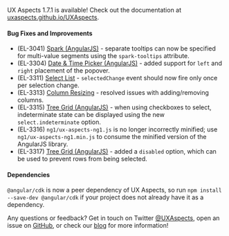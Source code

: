 UX Aspects 1.7.1 is available! Check out the documentation at [uxaspects.github.io/UXAspects](https://uxaspects.github.io/UXAspects).

#### Bug Fixes and Improvements
* (EL-3041) [Spark (AngularJS)](https://uxaspects.github.io/UXAspects/#/charts/spark-charts#spark-chart-ng1) - separate tooltips can now be specified for multi-value segments using the `spark-tooltips` attribute.
* (EL-3304) [Date & Time Picker (AngularJS)](https://uxaspects.github.io/UXAspects/#/components/date-time-picker#integrated-date-picker-ng1) - added support for `left` and `right` placement of the popover.
* (EL-3311) [Select List](https://uxaspects.github.io/UXAspects/#/components/select#select-list) - `selectedChange` event should now fire only once per selection change.
* (EL-3313) [Column Resizing](https://uxaspects.github.io/UXAspects/#/components/tables#column-resizing) - resolved issues with adding/removing columns.
* (EL-3315) [Tree Grid (AngularJS)](https://uxaspects.github.io/UXAspects/#/components/tree-view#tree-grid-ng1) - when using checkboxes to select, indeterminate state can be displayed using the new `select.indeterminate` option.
* (EL-3316) `ng1/ux-aspects-ng1.js` is no longer incorrectly minified; use `ng1/ux-aspects-ng1.min.js` to consume the minified version of the AngularJS library.
* (EL-3317) [Tree Grid (AngularJS)](https://uxaspects.github.io/UXAspects/#/components/tree-view#tree-grid-ng1) - added a `disabled` option, which can be used to prevent rows from being selected.

#### Dependencies
`@angular/cdk` is now a peer dependency of UX Aspects, so run `npm install --save-dev @angular/cdk` if your project does not already have it as a dependency.

Any questions or feedback? Get in touch on Twitter [@UXAspects](https://twitter.com/UXAspects), open an issue on [GitHub](https://github.com/UXAspects/UXAspects/issues), or check our [blog](https://uxaspects.github.io/UXAspects/#/blog) for more information!
